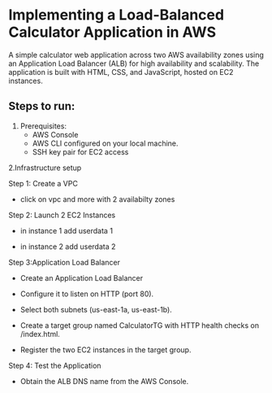 # Implementing a Load-Balanced Calculator Application in AWS

A simple calculator web application across two AWS availability zones using an Application Load Balancer (ALB) for high availability and scalability. The application is built with HTML, CSS, and JavaScript, hosted on EC2 instances.

## Steps to run:

1. Prerequisites:
   - AWS Console
   - AWS CLI configured on your local machine.
   - SSH key pair for EC2 access

2.Infrastructure setup

Step 1: Create a VPC

 - click on vpc and more with 2 availabilty zones
 
Step 2: Launch 2 EC2 Instances  

- in instance 1 add userdata 1
 
- in instance 2 add userdata 2

Step 3:Application Load Balancer

 - Create an Application Load Balancer

 - Configure it to listen on HTTP (port 80).

 - Select both subnets (us-east-1a, us-east-1b).
 
 - Create a target group named CalculatorTG with HTTP health checks on /index.html.
 
 - Register the two EC2 instances in the target group.

Step 4: Test the Application
 
 - Obtain the ALB DNS name from the AWS Console.
